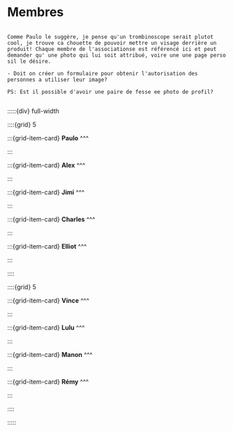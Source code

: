 # Membres

```{note}

Comme Paulo le suggère, je pense qu'un trombinoscope serait plutot cool, je trouve ca chouette de pouvoir mettre un visage derrière un produit! Chaque membre de l'associationse est référencé ici et peut demander qu' une photo qui lui soit attribué, voire une une page perso sil le désire.

- Doit on créer un formulaire pour obtenir l'autorisation des personnes a utiliser leur image?

PS: Est il possible d'avoir une paire de fesse ee photo de profil? 


```


:::::{div} full-width

::::{grid} 5

:::{grid-item-card}
**Paulo**
^^^

:::

:::{grid-item-card}
**Alex**
^^^

:::

:::{grid-item-card}
**Jimi**
^^^

:::

:::{grid-item-card}
**Charles**
^^^

:::

:::{grid-item-card}
**Elliot**
^^^

:::


::::

::::{grid} 5

:::{grid-item-card}
**Vince**
^^^

:::

:::{grid-item-card}
**Lulu**
^^^

:::

:::{grid-item-card}
**Manon**
^^^

:::

:::{grid-item-card}
**Rémy**
^^^

:::

::::

:::::